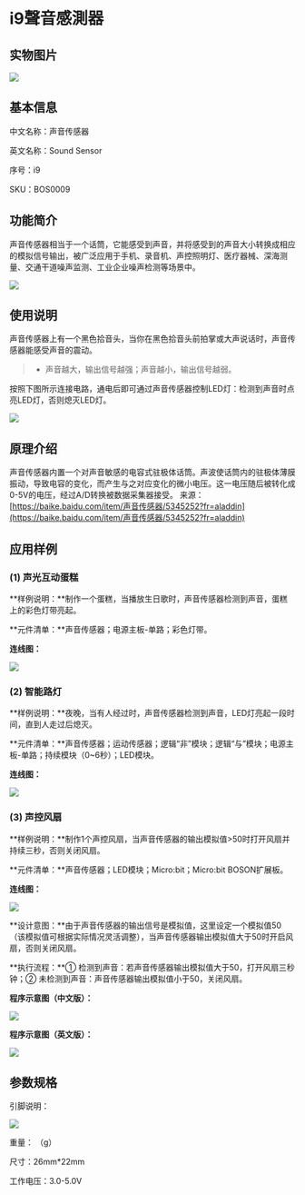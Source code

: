 # i9聲音感測器

## 实物图片

![](.gitbook/assets/boson-sheng-yin-chuan-gan-qi-shi-wu-tu-pian.jpg)

## 基本信息

中文名称：声音传感器

英文名称：Sound Sensor

序号：i9

SKU：BOS0009

## 功能简介

声音传感器相当于一个话筒，它能感受到声音，并将感受到的声音大小转换成相应的模拟信号输出，被广泛应用于手机、录音机、声控照明灯、医疗器械、深海测量、交通干道噪声监测、工业企业噪声检测等场景中。

![](.gitbook/assets/boson-sheng-yin-chuan-gan-qi-mo-kuai-jian-jie.png)

## 使用说明

声音传感器上有一个黑色拾音头，当你在黑色拾音头前拍掌或大声说话时，声音传感器能感受声音的震动。

> * 声音越大，输出信号越强；声音越小，输出信号越弱。

按照下图所示连接电路，通电后即可通过声音传感器控制LED灯：检测到声音时点亮LED灯，否则熄灭LED灯。

![](.gitbook/assets/boson-sheng-yin-chuan-gan-qi-shi-yong-shuo-ming.png)

## 原理介绍

声音传感器内置一个对声音敏感的电容式驻极体话筒。声波使话筒内的驻极体薄膜振动，导致电容的变化，而产生与之对应变化的微小电压。这一电压随后被转化成0-5V的电压，经过A/D转换被数据采集器接受。 来源：[https://baike.baidu.com/item/声音传感器/5345252?fr=aladdin](https://baike.baidu.com/item/声音传感器/5345252?fr=aladdin)

## 应用样例

### \(1\) 声光互动蛋糕

**样例说明：**制作一个蛋糕，当播放生日歌时，声音传感器检测到声音，蛋糕上的彩色灯带亮起。

**元件清单：**声音传感器；电源主板-单路；彩色灯带。

**连线图：**

![](.gitbook/assets/boson-sheng-yin-chuan-gan-qi-ying-yong-yang-li-1-lian-xian-tu.png)

### \(2\) 智能路灯

**样例说明：**夜晚，当有人经过时，声音传感器检测到声音，LED灯亮起一段时间，直到人走过后熄灭。

**元件清单：**声音传感器；运动传感器；逻辑“非”模块；逻辑“与”模块；电源主板-单路；持续模块（0~6秒）；LED模块。

**连线图：**

![](.gitbook/assets/boson-sheng-yin-chuan-gan-qi-ying-yong-yang-li-2-lian-xian-tu.png)

### \(3\) 声控风扇

**样例说明：**制作1个声控风扇，当声音传感器的输出模拟值&gt;50时打开风扇并持续三秒，否则关闭风扇。

**元件清单：**声音传感器；LED模块；Micro:bit；Micro:bit BOSON扩展板。

**连线图：**

![](.gitbook/assets/boson-sheng-yin-chuan-gan-qi-ying-yong-yang-li-3-lian-xian-tu.png)

**设计意图：**由于声音传感器的输出信号是模拟值，这里设定一个模拟值50（该模拟值可根据实际情况灵活调整），当声音传感器输出模拟值大于50时开启风扇，否则关闭风扇。

**执行流程：**① 检测到声音：若声音传感器输出模拟值大于50，打开风扇三秒钟；② 未检测到声音：声音传感器输出模拟值小于50，关闭风扇。

**程序示意图（中文版）：**

![](.gitbook/assets/boson-sheng-yin-chuan-gan-qi-ying-yong-yang-li-3-cheng-xu-shi-yi-tu-zhong-wen-ban.png)

**程序示意图（英文版）：**

![](.gitbook/assets/boson-sheng-yin-chuan-gan-qi-ying-yong-yang-li-3-cheng-xu-shi-yi-tu-ying-wen-ban.png)

## 参数规格

引脚说明：

![](.gitbook/assets/boson-sheng-yin-chuan-gan-qi-yin-jiao-shuo-ming.png)

重量： （g）

尺寸：26mm\*22mm

工作电压：3.0-5.0V

